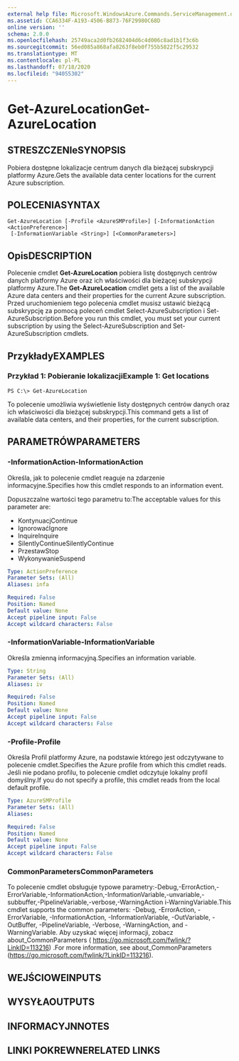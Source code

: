 ```yaml
---
external help file: Microsoft.WindowsAzure.Commands.ServiceManagement.dll-Help.xml
ms.assetid: CCA6334F-A193-4506-B873-76F29980C68D
online version: ''
schema: 2.0.0
ms.openlocfilehash: 25749aca2d0fb2682404d6c4d006c8ad1b1f3c6b
ms.sourcegitcommit: 56ed085a868afa8263f8eb0f755b5822f5c29532
ms.translationtype: MT
ms.contentlocale: pl-PL
ms.lasthandoff: 07/18/2020
ms.locfileid: "94055302"
---
```

# <span data-ttu-id="06ce0-101">Get-AzureLocation</span><span class="sxs-lookup"><span data-stu-id="06ce0-101">Get-AzureLocation</span></span>

## <span data-ttu-id="06ce0-102">STRESZCZENIe</span><span class="sxs-lookup"><span data-stu-id="06ce0-102">SYNOPSIS</span></span>
<span data-ttu-id="06ce0-103">Pobiera dostępne lokalizacje centrum danych dla bieżącej subskrypcji platformy Azure.</span><span class="sxs-lookup"><span data-stu-id="06ce0-103">Gets the available data center locations for the current Azure subscription.</span></span>

## <span data-ttu-id="06ce0-104">POLECENIA</span><span class="sxs-lookup"><span data-stu-id="06ce0-104">SYNTAX</span></span>

```
Get-AzureLocation [-Profile <AzureSMProfile>] [-InformationAction <ActionPreference>]
 [-InformationVariable <String>] [<CommonParameters>]
```

## <span data-ttu-id="06ce0-105">Opis</span><span class="sxs-lookup"><span data-stu-id="06ce0-105">DESCRIPTION</span></span>
<span data-ttu-id="06ce0-106">Polecenie cmdlet **Get-AzureLocation** pobiera listę dostępnych centrów danych platformy Azure oraz ich właściwości dla bieżącej subskrypcji platformy Azure.</span><span class="sxs-lookup"><span data-stu-id="06ce0-106">The **Get-AzureLocation** cmdlet gets a list of the available Azure data centers and their properties for the current Azure subscription.</span></span>
<span data-ttu-id="06ce0-107">Przed uruchomieniem tego polecenia cmdlet musisz ustawić bieżącą subskrypcję za pomocą poleceń cmdlet Select-AzureSubscription i Set-AzureSubscription.</span><span class="sxs-lookup"><span data-stu-id="06ce0-107">Before you run this cmdlet, you must set your current subscription by using the Select-AzureSubscription and Set-AzureSubscription cmdlets.</span></span>

## <span data-ttu-id="06ce0-108">Przykłady</span><span class="sxs-lookup"><span data-stu-id="06ce0-108">EXAMPLES</span></span>

### <span data-ttu-id="06ce0-109">Przykład 1: Pobieranie lokalizacji</span><span class="sxs-lookup"><span data-stu-id="06ce0-109">Example 1: Get locations</span></span>
```
PS C:\> Get-AzureLocation
```

<span data-ttu-id="06ce0-110">To polecenie umożliwia wyświetlenie listy dostępnych centrów danych oraz ich właściwości dla bieżącej subskrypcji.</span><span class="sxs-lookup"><span data-stu-id="06ce0-110">This command gets a list of available data centers, and their properties, for the current subscription.</span></span>

## <span data-ttu-id="06ce0-111">PARAMETRÓW</span><span class="sxs-lookup"><span data-stu-id="06ce0-111">PARAMETERS</span></span>

### <span data-ttu-id="06ce0-112">-InformationAction</span><span class="sxs-lookup"><span data-stu-id="06ce0-112">-InformationAction</span></span>
<span data-ttu-id="06ce0-113">Określa, jak to polecenie cmdlet reaguje na zdarzenie informacyjne.</span><span class="sxs-lookup"><span data-stu-id="06ce0-113">Specifies how this cmdlet responds to an information event.</span></span>

<span data-ttu-id="06ce0-114">Dopuszczalne wartości tego parametru to:</span><span class="sxs-lookup"><span data-stu-id="06ce0-114">The acceptable values for this parameter are:</span></span>

- <span data-ttu-id="06ce0-115">Kontynuacj</span><span class="sxs-lookup"><span data-stu-id="06ce0-115">Continue</span></span>
- <span data-ttu-id="06ce0-116">Ignorować</span><span class="sxs-lookup"><span data-stu-id="06ce0-116">Ignore</span></span>
- <span data-ttu-id="06ce0-117">Inquire</span><span class="sxs-lookup"><span data-stu-id="06ce0-117">Inquire</span></span>
- <span data-ttu-id="06ce0-118">SilentlyContinue</span><span class="sxs-lookup"><span data-stu-id="06ce0-118">SilentlyContinue</span></span>
- <span data-ttu-id="06ce0-119">Przestaw</span><span class="sxs-lookup"><span data-stu-id="06ce0-119">Stop</span></span>
- <span data-ttu-id="06ce0-120">Wykonywanie</span><span class="sxs-lookup"><span data-stu-id="06ce0-120">Suspend</span></span>

```yaml
Type: ActionPreference
Parameter Sets: (All)
Aliases: infa

Required: False
Position: Named
Default value: None
Accept pipeline input: False
Accept wildcard characters: False
```

### <span data-ttu-id="06ce0-121">-InformationVariable</span><span class="sxs-lookup"><span data-stu-id="06ce0-121">-InformationVariable</span></span>
<span data-ttu-id="06ce0-122">Określa zmienną informacyjną.</span><span class="sxs-lookup"><span data-stu-id="06ce0-122">Specifies an information variable.</span></span>

```yaml
Type: String
Parameter Sets: (All)
Aliases: iv

Required: False
Position: Named
Default value: None
Accept pipeline input: False
Accept wildcard characters: False
```

### <span data-ttu-id="06ce0-123">-Profile</span><span class="sxs-lookup"><span data-stu-id="06ce0-123">-Profile</span></span>
<span data-ttu-id="06ce0-124">Określa Profil platformy Azure, na podstawie którego jest odczytywane to polecenie cmdlet.</span><span class="sxs-lookup"><span data-stu-id="06ce0-124">Specifies the Azure profile from which this cmdlet reads.</span></span>
<span data-ttu-id="06ce0-125">Jeśli nie podano profilu, to polecenie cmdlet odczytuje lokalny profil domyślny.</span><span class="sxs-lookup"><span data-stu-id="06ce0-125">If you do not specify a profile, this cmdlet reads from the local default profile.</span></span>

```yaml
Type: AzureSMProfile
Parameter Sets: (All)
Aliases: 

Required: False
Position: Named
Default value: None
Accept pipeline input: False
Accept wildcard characters: False
```

### <span data-ttu-id="06ce0-126">CommonParameters</span><span class="sxs-lookup"><span data-stu-id="06ce0-126">CommonParameters</span></span>
<span data-ttu-id="06ce0-127">To polecenie cmdlet obsługuje typowe parametry:-Debug,-ErrorAction,-ErrorVariable,-InformationAction,-InformationVariable,-unvariable,-subbuffer,-PipelineVariable,-verbose,-WarningAction i-WarningVariable.</span><span class="sxs-lookup"><span data-stu-id="06ce0-127">This cmdlet supports the common parameters: -Debug, -ErrorAction, -ErrorVariable, -InformationAction, -InformationVariable, -OutVariable, -OutBuffer, -PipelineVariable, -Verbose, -WarningAction, and -WarningVariable.</span></span> <span data-ttu-id="06ce0-128">Aby uzyskać więcej informacji, zobacz about_CommonParameters ( https://go.microsoft.com/fwlink/?LinkID=113216) .</span><span class="sxs-lookup"><span data-stu-id="06ce0-128">For more information, see about_CommonParameters (https://go.microsoft.com/fwlink/?LinkID=113216).</span></span>

## <span data-ttu-id="06ce0-129">WEJŚCIOWE</span><span class="sxs-lookup"><span data-stu-id="06ce0-129">INPUTS</span></span>

## <span data-ttu-id="06ce0-130">WYSYŁA</span><span class="sxs-lookup"><span data-stu-id="06ce0-130">OUTPUTS</span></span>

## <span data-ttu-id="06ce0-131">INFORMACYJN</span><span class="sxs-lookup"><span data-stu-id="06ce0-131">NOTES</span></span>

## <span data-ttu-id="06ce0-132">LINKI POKREWNE</span><span class="sxs-lookup"><span data-stu-id="06ce0-132">RELATED LINKS</span></span>

